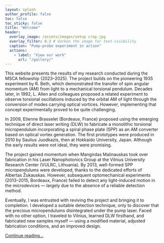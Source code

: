 ```yaml
---
layout: splash
author_profile: false
toc: false
toc_sticky: false
title: "Welcome"
header:
  overlay_image: /assets/images/setup crop.jpg
  overlay_filter: 0.3 # darken the image for text visibility
  caption: "Pump-probe experiment in action"
  actions:
    - label: "View our work"
      url: "/gallery/"
---
```


This website presents the results of my research conducted during the MSCA fellowship (2023–2025). The project builds on the pioneering 1935 experiment by R. Beth, which demonstrated the transfer of spin angular momentum (AM) from light to a mechanical torsional pendulum. Decades later, in 1992, L. Allen and colleagues proposed a related experiment to observe torsional oscillations induced by the orbital AM of light through the conversion of modes carrying optical vortices. However, implementing that concept experimentally proved to be quite challenging.

In 2009, Etienne Brasselet (Bordeaux, France) proposed using the emerging technique of direct laser writing (DLW) to fabricate a monolithic torsional micropendulum incorporating a spiral phase plate (SPP) as an AM converter based on optical vortex generation. The first prototypes were produced in 2010 by Saulius Juodkazis, then at Hokkaido University, Japan. Although the early results were not ideal, they were promising.

The project gained momentum when Mangirdas Malinauskas took over fabrication in his Laser Nanophotonics Group at the Vilnius University Research Center (VULRC, Lithuania). By 2013, well-formed SPP micropendulums were developed, thanks to the dedicated efforts of Albertas Žukauskas. However, subsequent optomechanical experiments (2013–2015, Bordeaux, France) failed to detect any light-induced motion in the microdevices — largely due to the absence of a reliable detection method.

Eventually, I was entrusted with reviving the project and bringing it to completion. I developed a suitable detection technique, only to discover that the precious micropendulums disintegrated under the pump laser. Faced with no other option, I traveled to Vilnius, learned DLW firsthand, and fabricated new samples myself — using a modified material, adjusted fabrication conditions, and an improved design.

[Continue reading...](/oscillight-msca/research/)
